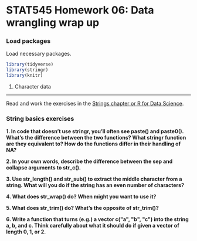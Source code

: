 STAT545 Homework 06: Data wrangling wrap up
================

### Load packages

Load necessary packages.

``` r
library(tidyverse)
library(stringr)
library(knitr)
```

1. Character data
-----------------

Read and work the exercises in the [Strings chapter or R for Data Science](http://r4ds.had.co.nz/strings.html).

### String basics exercises

**1. In code that doesn’t use stringr, you’ll often see paste() and paste0(). What’s the difference between the two functions? What stringr function are they equivalent to? How do the functions differ in their handling of NA?**

**2. In your own words, describe the difference between the sep and collapse arguments to str\_c().**

**3. Use str\_length() and str\_sub() to extract the middle character from a string. What will you do if the string has an even number of characters?**

**4. What does str\_wrap() do? When might you want to use it?**

**5. What does str\_trim() do? What’s the opposite of str\_trim()?**

**6. Write a function that turns (e.g.) a vector c("a", "b", "c") into the string a, b, and c. Think carefully about what it should do if given a vector of length 0, 1, or 2.**
